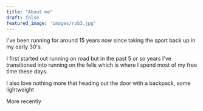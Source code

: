 ```yaml
---
title: "About me"
draft: false
featured_image: 'images/rob3.jpg'
---
```


I've been running for around 15 years now since taking the sport back up in my early 30's. 

I first started out running on road but in the past 5 or so years I've transitioned into running on the fells which is where I spend most of my free time these days.

I also love nothing more that heading out the door with a backpack, some lightweight 

More recently